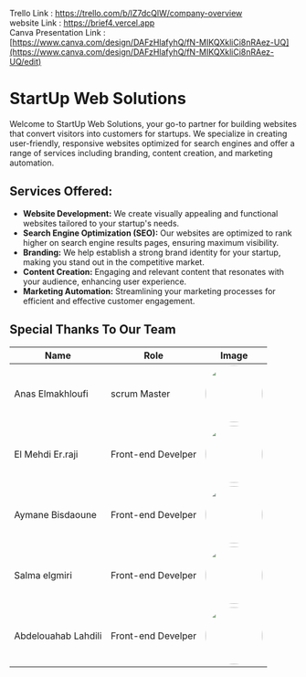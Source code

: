 Trello Link : https://trello.com/b/lZ7dcQlW/company-overview <br>
website Link : https://brief4.vercel.app
<br>
Canva Presentation Link : [https://www.canva.com/design/DAFzHlafyhQ/fN-MIKQXkliCi8nRAez-UQ](https://www.canva.com/design/DAFzHlafyhQ/fN-MIKQXkliCi8nRAez-UQ/edit)

# StartUp Web Solutions

Welcome to StartUp Web Solutions, your go-to partner for building websites that convert visitors into customers for startups. We specialize in creating user-friendly, responsive websites optimized for search engines and offer a range of services including branding, content creation, and marketing automation.

## Services Offered:

- **Website Development:** We create visually appealing and functional websites tailored to your startup's needs.
- **Search Engine Optimization (SEO):** Our websites are optimized to rank higher on search engine results pages, ensuring maximum visibility.
- **Branding:** We help establish a strong brand identity for your startup, making you stand out in the competitive market.
- **Content Creation:** Engaging and relevant content that resonates with your audience, enhancing user experience.
- **Marketing Automation:** Streamlining your marketing processes for efficient and effective customer engagement.

## Special Thanks To Our Team

| Name                | Role                     | Image                                                                                                                                   |
| ------------------- | ------------------------ | --------------------------------------------------------------------------------------------------------------------------------------- |
| Anas Elmakhloufi    | scrum Master             | <img src="https://intranet.youcode.ma/storage/users/profile/843-1697011936.jpg" width="100" height="100" style="border-radius: 50%;">   |
| El Mehdi Er.raji    | Front-end Develper     | <img src="https://intranet.youcode.ma/storage/users/profile//846-1697011953.jpg" width="100" height="100" style="border-radius: 50%;">  |
| Aymane Bisdaoune    | Front-end Develper            | <img src="https://intranet.youcode.ma/storage/users/profile/853-1697011944.jpg" width="100" height="100" style="border-radius: 50%;">   |
| Salma elgmiri       | Front-end Develper         | <img src="https://intranet.youcode.ma/storage/users/profile/870-1697012819.jpg"  width="100" height="100"  style="border-radius: 50%;"> |
| Abdelouahab Lahdili | Front-end Develper | <img src="https://intranet.youcode.ma/storage/users/profile/902-1697011835.jpg" width="100" height="100" style="border-radius: 50%;">   |
